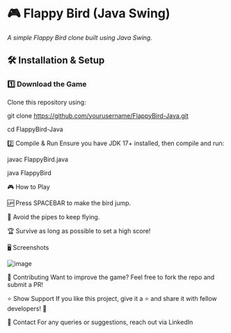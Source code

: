 # 🎮 Flappy Bird (Java Swing)
*A simple Flappy Bird clone built using Java Swing.*



## 🛠 Installation & Setup  

### **1️⃣ Download the Game**  
Clone this repository using:  

git clone https://github.com/yourusername/FlappyBird-Java.git

cd FlappyBird-Java

2️⃣ Compile & Run
Ensure you have JDK 17+ installed, then compile and run:

javac FlappyBird.java  

java FlappyBird

🎮 How to Play

🆙 Press SPACEBAR to make the bird jump.

🚧 Avoid the pipes to keep flying.

🏆 Survive as long as possible to set a high score!

🖥️ Screenshots



![image](https://github.com/user-attachments/assets/8cbedc9b-b38d-4e95-825c-a40342c941fe)




📢 Contributing
Want to improve the game? Feel free to fork the repo and submit a PR!

⭐ Show Support
If you like this project, give it a ⭐ and share it with fellow developers! 🚀

📧 Contact
For any queries or suggestions, reach out via LinkedIn




